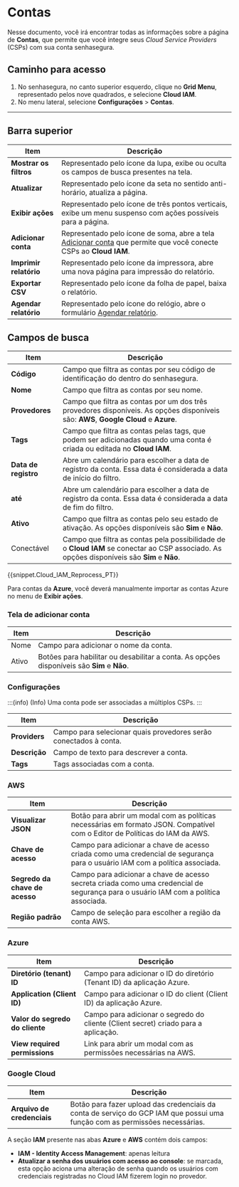 # Contas

Nesse documento, você irá encontrar todas as informações sobre a página de **Contas**, que permite que você integre seus *Cloud Service Providers* (CSPs) com sua conta senhasegura.

## Caminho para acesso

1. No senhasegura, no canto superior esquerdo, clique no **Grid Menu**, representado pelos nove quadrados, e selecione **Cloud IAM**.
2. No menu lateral, selecione **Configurações** > **Contas**.

---

## Barra superior

| **Item** | **Descrição** |
| --- | --- |
| **Mostrar os filtros** | Representado pelo ícone da lupa, exibe ou oculta os campos de busca presentes na tela. |
| **Atualizar** | Representado pelo ícone da seta no sentido anti-horário, atualiza a página. |
| **Exibir ações** | Representado pelo ícone de três pontos verticais, exibe um menu suspenso com ações possíveis para a página. |
| **Adicionar conta** | Representado pelo ícone de soma, abre a tela [Adicionar conta](#tela-de-adicionar-conta) que permite que você conecte CSPs ao **Cloud IAM**. |
| **Imprimir relatório** | Representado pelo ícone da impressora, abre uma nova página para impressão do relatório. |
| **Exportar CSV** | Representado pelo ícone da folha de papel, baixa o relatório. |
| **Agendar relatório** | Representado pelo ícone do relógio, abre o formulário [Agendar relatório](https://docs.senhasegura.io/docs/pt/general-information-how-to-issue-download-and-schedule-device-reports). |

## Campos de busca

| **Item** | **Descrição** |
| --- | --- |
| **Código** | Campo que filtra as contas por seu código de identificação do dentro do senhasegura. |
| **Nome** | Campo que filtra as contas por seu nome. |
| **Provedores** | Campo que filtra as contas por um dos três provedores disponíveis. As opções disponíveis são: **AWS**, **Google Cloud** e **Azure**. |
| **Tags** | Campo que filtra as contas pelas tags, que podem ser adicionadas quando uma conta é criada ou editada no **Cloud IAM**. |
| **Data de registro** | Abre um calendário para escolher a data de registro da conta. Essa data é considerada a data de início do filtro. |
| **até** | Abre um calendário para escolher a data de registro da conta. Essa data é considerada a data de fim do filtro. |
| **Ativo** | Campo que filtra as contas pelo seu estado de ativação. As opções disponíveis são **Sim** e **Não**. |
| Conectável | Campo que filtra as contas pela possibilidade de o **Cloud IAM** se conectar ao CSP associado. As opções disponíveis são **Sim** e **Não**. |

{{snippet.Cloud_IAM_Reprocess_PT}}

Para contas da **Azure**, você deverá manualmente importar as contas Azure no menu de **Exibir ações**.

### Tela de adicionar conta

| **Item** | **Descrição** |
| --- | --- |
| Nome | Campo para adicionar o nome da conta. |
| Ativo | Botões para habilitar ou desabilitar a conta. As opções disponíveis são **Sim** e **Não**. |

### Configurações

:::(info) (Info)
Uma conta pode ser associadas a múltiplos CSPs.
:::

| **Item** | **Descrição** |
| --- | --- |
| **Providers** | Campo para selecionar quais provedores serão conectados à conta. |
| **Descrição** | Campo de texto para descrever a conta. |
| **Tags** | Tags associadas com a conta. |

### AWS

| **Item** | **Descrição** |
| --- | --- |
| **Visualizar JSON** | Botão para abrir um modal com as políticas necessárias em formato JSON. Compatível com o Editor de Políticas do IAM da AWS. |
| **Chave de acesso** | Campo para adicionar a chave de acesso criada como uma credencial de segurança para o usuário IAM com a política associada. |
| **Segredo da chave de acesso** | Campo para adicionar a chave de acesso secreta criada como uma credencial de segurança para o usuário IAM com a política associada. |
| **Região padrão** | Campo de seleção para escolher a região da conta AWS. |

### Azure

| **Item** | **Descrição** |
| --- | --- |
| **Diretório (tenant) ID** | Campo para adicionar o ID do diretório (Tenant ID) da aplicação Azure. |
| **Application (Client ID)** | Campo para adicionar o ID do client (Client ID) da aplicação Azure. |
| **Valor do segredo do cliente** | Campo para adicionar o segredo do cliente (Client secret) criado para a aplicação. |
| **View required permissions** | Link para abrir um modal com as permissões necessárias na AWS. |

### Google Cloud

| **Item** | **Descrição** |
| --- | --- |
| **Arquivo de credenciais** | Botão para fazer upload das credenciais da conta de serviço do GCP IAM que possui uma função com as permissões necessárias. |

A seção **IAM** presente nas abas **Azure** e **AWS** contém dois campos:

- **IAM - Identity Access Management**: apenas leitura
- **Atualizar a senha dos usuários com acesso ao console**: se marcada, esta opção aciona uma alteração de senha quando os usuários com credenciais registradas no Cloud IAM fizerem login no provedor.